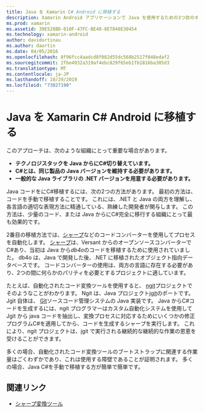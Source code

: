 ```yaml
---
title: Java を Xamarin C# Android に移植する
description: Xamarin Android アプリケーションで Java を使用するための3つ目のオプションは、Java ソースコードC#をに移植することです。
ms.prod: xamarin
ms.assetid: 39E528BD-010F-47FC-BE48-8E7848E30454
ms.technology: xamarin-android
author: davidortinau
ms.author: daortin
ms.date: 04/05/2016
ms.openlocfilehash: 8f96fcc4aadcd8f082d55dc568b2517f048edaf2
ms.sourcegitcommit: 2fbe4932a319af4ebc829f65eb1fb1816ba305d3
ms.translationtype: MT
ms.contentlocale: ja-JP
ms.lasthandoff: 10/29/2019
ms.locfileid: "73027190"
---
```

# <a name="porting-java-to-c-for-xamarinandroid"></a>Java を Xamarin C# Android に移植する

このアプローチは、次のような組織にとって重要な場合があります。

- **テクノロジスタックを Java からにC#切り替えています。**
- **C#とは、同じ製品の Java バージョンを維持する必要があります。**
- **一般的な Java ライブラリの .NET バージョンを用意する必要があります。**

Java コードをにC#移植するには、次の2つの方法があります。 最初の方法は、コードを手動で移植することです。 これには、.NET と Java の両方を理解し、各言語の適切な表現方法に精通している、熟練した開発者が関与します。 この方法は、少量のコード、または Java からにC#完全に移行する組織にとって最も効果的です。

2番目の移植方法では、[シャープ](https://github.com/mono/sharpen)などのコードコンバーターを使用してプロセスを自動化します。 [シャープ](https://github.com/mono/sharpen)は、Versant からのオープンソースコンバーターでC#あり、当初は Java から*db4o*のコードを移植するために使用されていました。 db4o は、Java で開発した後、.NET に移植されたオブジェクト指向データベースです。 コードコンバーターの使用は、両方の言語に存在する必要があり、2つの間に何らかのパリティを必要とするプロジェクトに適しています。

たとえば、自動化されたコード変換ツールを使用すると、 [ngit](https://github.com/mono/ngit)プロジェクトでそのようなことがわかります。
Ngit は、Java プロジェクト[jgit](https://eclipse.org/)のポートです。
Jgit 自体は、 [Git](https://git-scm.com/)ソースコード管理システムの Java 実装です。 Java からC#コードを生成するには、ngit プログラマーはカスタム自動化システムを使用して Jgit から java コードを抽出し、変換プロセスに対応するためにいくつかの修正プログラムC#を適用してから、コードを生成するシャープを実行します。 これにより、ngit プロジェクトは、jgit で実行される継続的な継続的な作業の恩恵を受けることができます。

多くの場合、自動化されたコード変換ツールのブートストラップに関連する作業量はごくわずかであり、これは使用する障壁であることが証明されます。 多くの場合、Java C#を手動で移植する方が簡単で簡単です。

## <a name="related-links"></a>関連リンク

- [シャープ変換ツール](https://github.com/mono/sharpen)
